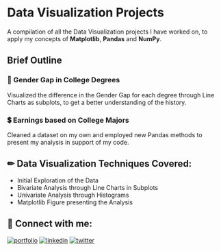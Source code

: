
# Data Visualization Projects

A compilation of all the Data Visualization projects I have worked on, to apply my concepts of **Matplotlib**, **Pandas** and **NumPy**.

## Brief Outline
### 🏫 Gender Gap in College Degrees
Visualized the difference in the Gender Gap for each degree through Line Charts as subplots, to get a better understanding of the history.


### 💲 Earnings based on College Majors
Cleaned a dataset on my own and employed new Pandas methods to present my analysis in support of my code. 



## ✏ Data Visualization Techniques Covered:
 - Initial Exploration of the Data
 - Bivariate Analysis through Line Charts in Subplots
 - Univariate Analysis through Histograms
 - Matplotlib Figure presenting the Analysis


 ## 🔗 Connect with me:
[![portfolio](https://img.shields.io/badge/my_portfolio-000?style=for-the-badge&logo=ko-fi&logoColor=white)](https://www.polywork.com/kunal_bhadra)
[![linkedin](https://img.shields.io/badge/linkedin-0A66C2?style=for-the-badge&logo=linkedin&logoColor=white)](https://www.linkedin.com/in/kunal-bhadra-cs/)
[![twitter](https://img.shields.io/badge/twitter-1DA1F2?style=for-the-badge&logo=twitter&logoColor=white)](https://twitter.com/kunal_kaun)